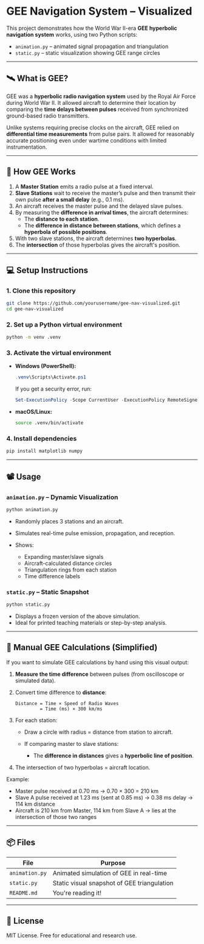 # GEE Navigation System – Visualized

This project demonstrates how the World War II-era **GEE hyperbolic navigation system** works, using two Python scripts:
- `animation.py` – animated signal propagation and triangulation
- `static.py` – static visualization showing GEE range circles

---

## 🛰 What is GEE?

GEE was a **hyperbolic radio navigation system** used by the Royal Air Force during World War II. It allowed aircraft to determine their location by comparing the **time delays between pulses** received from synchronized ground-based radio transmitters.

Unlike systems requiring precise clocks on the aircraft, GEE relied on **differential time measurements** from pulse pairs. It allowed for reasonably accurate positioning even under wartime conditions with limited instrumentation.

---

## 🧠 How GEE Works

1. A **Master Station** emits a radio pulse at a fixed interval.
2. **Slave Stations** wait to receive the master’s pulse and then transmit their own pulse **after a small delay** (e.g., 0.1 ms).
3. An aircraft receives the master pulse and the delayed slave pulses.
4. By measuring the **difference in arrival times**, the aircraft determines:
   - The **distance to each station**.
   - The **difference in distance between stations**, which defines a **hyperbola of possible positions**.
5. With two slave stations, the aircraft determines **two hyperbolas**.
6. The **intersection** of those hyperbolas gives the aircraft's position.

---

## 💻 Setup Instructions

### 1. Clone this repository

```bash
git clone https://github.com/yourusername/gee-nav-visualized.git
cd gee-nav-visualized
````

### 2. Set up a Python virtual environment

```bash
python -m venv .venv
```

### 3. Activate the virtual environment

* **Windows (PowerShell):**

  ```powershell
  .venv\Scripts\Activate.ps1
  ```

  If you get a security error, run:

  ```powershell
  Set-ExecutionPolicy -Scope CurrentUser -ExecutionPolicy RemoteSigned
  ```

* **macOS/Linux:**

  ```bash
  source .venv/bin/activate
  ```

### 4. Install dependencies

```bash
pip install matplotlib numpy
```

---

## 📽 Usage

### `animation.py` – Dynamic Visualization

```bash
python animation.py
```

* Randomly places 3 stations and an aircraft.
* Simulates real-time pulse emission, propagation, and reception.
* Shows:

  * Expanding master/slave signals
  * Aircraft-calculated distance circles
  * Triangulation rings from each station
  * Time difference labels

### `static.py` – Static Snapshot

```bash
python static.py
```

* Displays a frozen version of the above simulation.
* Ideal for printed teaching materials or step-by-step analysis.

---

## 🧮 Manual GEE Calculations (Simplified)

If you want to simulate GEE calculations by hand using this visual output:

1. **Measure the time difference** between pulses (from oscilloscope or simulated data).
2. Convert time difference to **distance**:

   ```
   Distance = Time × Speed of Radio Waves
            = Time (ms) × 300 km/ms
   ```
3. For each station:

   * Draw a circle with radius = distance from station to aircraft.
   * If comparing master to slave stations:

     * The **difference in distances** gives a **hyperbolic line of position**.
4. The intersection of two hyperbolas = aircraft location.

Example:

* Master pulse received at 0.70 ms → 0.70 × 300 = 210 km
* Slave A pulse received at 1.23 ms (sent at 0.85 ms) → 0.38 ms delay → 114 km distance
* Aircraft is 210 km from Master, 114 km from Slave A → lies at the intersection of those two ranges

---

## 📦 Files

| File           | Purpose                                     |
| -------------- | ------------------------------------------- |
| `animation.py` | Animated simulation of GEE in real-time     |
| `static.py`    | Static visual snapshot of GEE triangulation |
| `README.md`    | You're reading it!                          |

---

## 📜 License

MIT License. Free for educational and research use.